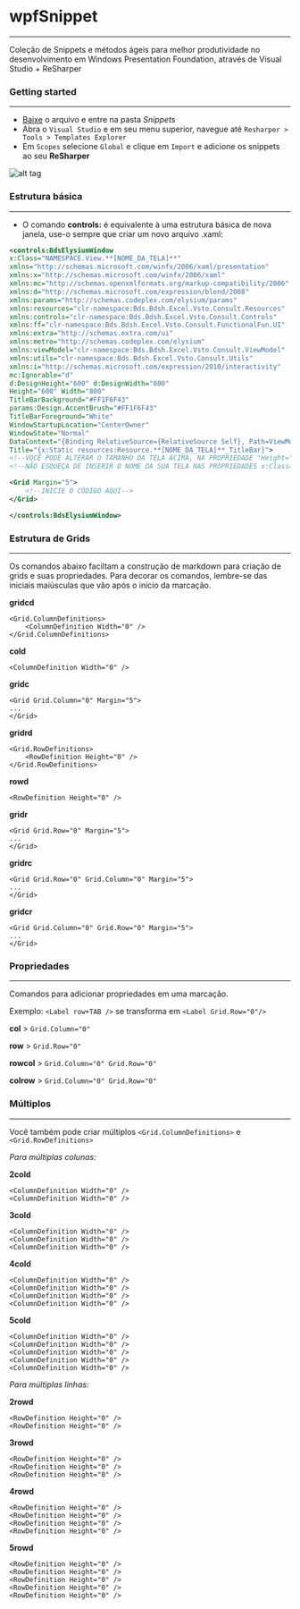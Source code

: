 # wpfSnippet
-----------------------------------
Coleção de Snippets e métodos ágeis para melhor produtividade no desenvolvimento em Windows Presentation Foundation, através de Visual Studio + ReSharper

### Getting started
------------------

- [Baixe](https://github.com/dotpegaso/wpfsnippet/archive/master.zip) o arquivo e entre na pasta *Snippets*
- Abra o `Visual Studio` e em seu menu superior, navegue até `Resharper > Tools > Templates Explorer`
- Em `Scopes` selecione `Global` e clique em `Import` e adicione os snippets ao seu **ReSharper**

![alt tag](http://s18.postimg.org/bf2bzy8op/example.gif)

### Estrutura básica
------------------
- O comando **controls:** é equivalente à uma estrutura básica de nova janela, use-o sempre que criar um novo arquivo .xaml:
~~~~~xml
<controls:BdsElysiumWindow
x:Class="NAMESPACE.View.**[NOME_DA_TELA]**"
xmlns="http://schemas.microsoft.com/winfx/2006/xaml/presentation"
xmlns:x="http://schemas.microsoft.com/winfx/2006/xaml"
xmlns:mc="http://schemas.openxmlformats.org/markup-compatibility/2006"
xmlns:d="http://schemas.microsoft.com/expression/blend/2008"
xmlns:params="http://schemas.codeplex.com/elysium/params"
xmlns:resources="clr-namespace:Bds.Bdsh.Excel.Vsto.Consult.Resources"
xmlns:controls="clr-namespace:Bds.Bdsh.Excel.Vsto.Consult.Controls"
xmlns:ff="clr-namespace:Bds.Bdsh.Excel.Vsto.Consult.FunctionalFun.UI"
xmlns:extra="http://schemas.extra.com/ui"
xmlns:metro="http://schemas.codeplex.com/elysium"
xmlns:viewModel="clr-namespace:Bds.Bdsh.Excel.Vsto.Consult.ViewModel"
xmlns:utils="clr-namespace:Bds.Bdsh.Excel.Vsto.Consult.Utils"
xmlns:i="http://schemas.microsoft.com/expression/2010/interactivity"
mc:Ignorable="d"
d:DesignHeight="600" d:DesignWidth="800"
Height="600" Width="800"
TitleBarBackground="#FF1F6F43"
params:Design.AccentBrush="#FF1F6F43"
TitleBarForeground="White"
WindowStartupLocation="CenterOwner"
WindowState="Normal"
DataContext="{Binding RelativeSource={RelativeSource Self}, Path=ViewModel, Mode=TwoWay, UpdateSourceTrigger=PropertyChanged}"
Title="{x:Static resources:Resource.**[NOME_DA_TELA]**_TitleBar}">
<!--VOCÊ PODE ALTERAR O TAMANHO DA TELA ACIMA, NA PROPRIEDADE "Height="" Width=""-->
<!--NÃO ESQUEÇA DE INSERIR O NOME DA SUA TELA NAS PROPRIEDADES x:Class="" & Title=""-->

<Grid Margin="5">
    <!--INICIE O CÓDIGO AQUI-->
</Grid>

</controls:BdsElysiumWindow>
~~~~~

### Estrutura de Grids
------------------
Os comandos abaixo faciltam a construção de markdown para criação de grids e suas propriedades.
Para decorar os comandos, lembre-se das iniciais maiúsculas que vão após o início da marcação.

**gridcd**
```
<Grid.ColumnDefinitions>
    <ColumnDefinition Width="0" />
</Grid.ColumnDefinitions>
```

**cold**
```
<ColumnDefinition Width="0" />
```

**gridc**
```
<Grid Grid.Column="0" Margin="5">
...
</Grid>
```

**gridrd**
```
<Grid.RowDefinitions>
    <RowDefinition Height="0" />
</Grid.RowDefinitions>
```

**rowd**
```
<RowDefinition Height="0" />
```

**gridr**
```
<Grid Grid.Row="0" Margin="5">
...
</Grid>
```

**gridrc**
```
<Grid Grid.Row="0" Grid.Column="0" Margin="5">
...
</Grid>
```

**gridcr**
```
<Grid Grid.Column="0" Grid.Row="0" Margin="5">
...
</Grid>
```

### Propriedades
------------------
Comandos para adicionar propriedades em uma marcação.

Exemplo: `<Label row+TAB />` se transforma em `<Label Grid.Row="0"/>`

**col** > `Grid.Column="0"`

**row** > `Grid.Row="0"`

**rowcol** >  `Grid.Column="0" Grid.Row="0"`

**colrow** > `Grid.Column="0" Grid.Row="0"`

### Múltiplos
------------------
Você também pode criar múltiplos `<Grid.ColumnDefinitions>` e  `<Grid.RowDefinitions>`

*Para múltiplas colunas:*

**2cold**
```
<ColumnDefinition Width="0" />
<ColumnDefinition Width="0" />
```

**3cold**
```
<ColumnDefinition Width="0" />
<ColumnDefinition Width="0" />
<ColumnDefinition Width="0" />
```

**4cold**
```
<ColumnDefinition Width="0" />
<ColumnDefinition Width="0" />
<ColumnDefinition Width="0" />
<ColumnDefinition Width="0" />
```

**5cold**
```
<ColumnDefinition Width="0" />
<ColumnDefinition Width="0" />
<ColumnDefinition Width="0" />
<ColumnDefinition Width="0" />
<ColumnDefinition Width="0" />
```

*Para múltiplas linhas:*

**2rowd**
```
<RowDefinition Height="0" />
<RowDefinition Height="0" />
```

**3rowd**
```
<RowDefinition Height="0" />
<RowDefinition Height="0" />
<RowDefinition Height="0" />
```

**4rowd**
```
<RowDefinition Height="0" />
<RowDefinition Height="0" />
<RowDefinition Height="0" />
<RowDefinition Height="0" />
```

**5rowd**
```
<RowDefinition Height="0" />
<RowDefinition Height="0" />
<RowDefinition Height="0" />
<RowDefinition Height="0" />
<RowDefinition Height="0" />
```